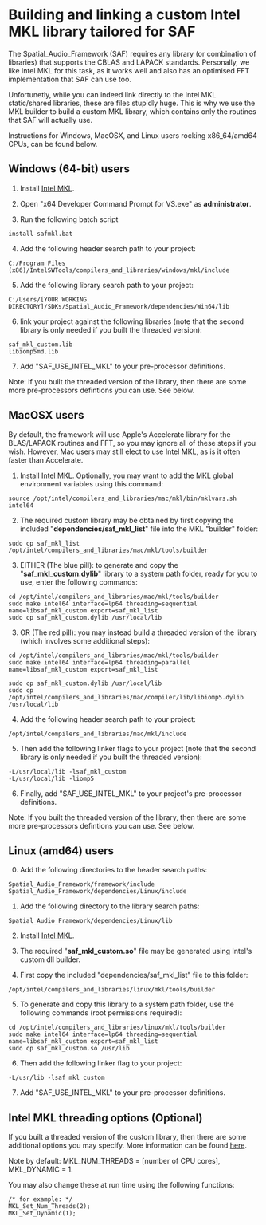 # Building and linking a custom Intel MKL library tailored for SAF 

The Spatial_Audio_Framework (SAF) requires any library (or combination of libraries) that supports the CBLAS and LAPACK standards. Personally, we like Intel MKL for this task, as it works well and also has an optimised FFT implementation that SAF can use too. 

Unfortunetly, while you can indeed link directly to the Intel MKL static/shared libraries, these are files stupidly huge. This is why we use the MKL builder to build a custom MKL library, which contains only the routines that SAF will actually use.

Instructions for Windows, MacOSX, and Linux users rocking x86_64/amd64 CPUs, can be found below.

## Windows (64-bit) users

1. Install [Intel MKL](https://software.intel.com/en-us/articles/free-ipsxe-tools-and-libraries). 

2. Open "x64 Developer Command Prompt for VS.exe" as **administrator**.

3. Run the following batch script

```
install-safmkl.bat
```

4. Add the following header search path to your project:

```
C:/Program Files (x86)/IntelSWTools/compilers_and_libraries/windows/mkl/include
```

5. Add the following library search path to your project:

```
C:/Users/[YOUR WORKING DIRECTORY]/SDKs/Spatial_Audio_Framework/dependencies/Win64/lib
```

6. link your project against the following libraries (note that the second library is only needed if you built the threaded version):
```
saf_mkl_custom.lib
libiomp5md.lib
```

7. Add "SAF_USE_INTEL_MKL" to your pre-processor definitions.

Note: If you built the threaded version of the library, then there are some more pre-processors defintions you can use. See below.


## MacOSX users 

 By default, the framework will use Apple's Accelerate library for the BLAS/LAPACK routines and FFT, so you may ignore all of these steps if you wish. However, Mac users may still elect to use Intel MKL, as is it often faster than Accelerate. 

1. Install [Intel MKL](https://software.intel.com/en-us/articles/free-ipsxe-tools-and-libraries). Optionally, you may want to add the MKL global environment variables using this command:

```
source /opt/intel/compilers_and_libraries/mac/mkl/bin/mklvars.sh intel64
```

2. The required custom library may be obtained by first copying the included "**dependencies/saf_mkl_list**" file into the MKL "builder" folder:

```
sudo cp saf_mkl_list /opt/intel/compilers_and_libraries/mac/mkl/tools/builder
```

3. EITHER (The blue pill): to generate and copy the "**saf_mkl_custom.dylib**" library to a system path folder, ready for you to use, enter the following commands:

```
cd /opt/intel/compilers_and_libraries/mac/mkl/tools/builder
sudo make intel64 interface=lp64 threading=sequential name=libsaf_mkl_custom export=saf_mkl_list
sudo cp saf_mkl_custom.dylib /usr/local/lib
```

3. OR (The red pill): you may instead build a threaded version of the library (which involves some additional steps):

```
cd /opt/intel/compilers_and_libraries/mac/mkl/tools/builder
sudo make intel64 interface=lp64 threading=parallel name=libsaf_mkl_custom export=saf_mkl_list

sudo cp saf_mkl_custom.dylib /usr/local/lib
sudo cp /opt/intel/compilers_and_libraries/mac/compiler/lib/libiomp5.dylib /usr/local/lib
```

4. Add the following header search path to your project:

```
/opt/intel/compilers_and_libraries/mac/mkl/include
```

5. Then add the following linker flags to your project (note that the second library is only needed if you built the threaded version):

```
-L/usr/local/lib -lsaf_mkl_custom
-L/usr/local/lib -liomp5    
```

6. Finally, add "SAF_USE_INTEL_MKL" to your project's pre-processor definitions.

Note: If you built the threaded version of the library, then there are some more pre-processors defintions you can use. See below.


## Linux (amd64) users

0. Add the following directories to the header search paths:

```
Spatial_Audio_Framework/framework/include
Spatial_Audio_Framework/dependencies/Linux/include
```

1. Add the following directory to the library search paths:

```
Spatial_Audio_Framework/dependencies/Linux/lib
```

2. Install [Intel MKL](https://software.intel.com/en-us/articles/free-ipsxe-tools-and-libraries). 

3. The required "**saf_mkl_custom.so**" file may be generated using Intel's custom dll builder. 

4. First copy the included "dependencies/saf_mkl_list" file to this folder:

```
/opt/intel/compilers_and_libraries/linux/mkl/tools/builder
```

5. To generate and copy this library to a system path folder, use the following commands (root permissions required):

```
cd /opt/intel/compilers_and_libraries/linux/mkl/tools/builder
sudo make intel64 interface=lp64 threading=sequential name=libsaf_mkl_custom export=saf_mkl_list
sudo cp saf_mkl_custom.so /usr/lib

```

6. Then add the following linker flag to your project:

```
-L/usr/lib -lsaf_mkl_custom
```

7. Add "SAF_USE_INTEL_MKL" to your pre-processor definitions.


## Intel MKL threading options (Optional)

If you built a threaded version of the custom library, then there are some additional options you may specify. More information can be found [here](https://software.intel.com/en-us/articles/recommended-settings-for-calling-intel-mkl-routines-from-multi-threaded-applications).

Note by default: MKL_NUM_THREADS = [number of CPU cores], MKL_DYNAMIC = 1. 

You may also change these at run time using the following functions:

```
/* for example: */
MKL_Set_Num_Threads(2);
MKL_Set_Dynamic(1);
```
